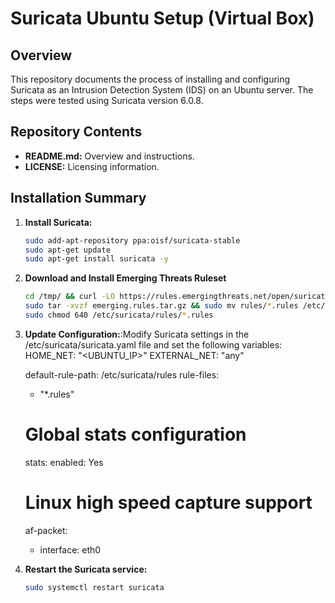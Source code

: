 # Suricata Ubuntu Setup (Virtual Box)

## Overview
This repository documents the process of installing and configuring Suricata as an Intrusion Detection System (IDS) on an Ubuntu server. The steps were tested using Suricata version 6.0.8.

## Repository Contents
- **README.md:** Overview and instructions.
- **LICENSE:** Licensing information.


## Installation Summary
1. **Install Suricata:**
   ```bash
   sudo add-apt-repository ppa:oisf/suricata-stable
   sudo apt-get update
   sudo apt-get install suricata -y
2. **Download and Install Emerging Threats Ruleset**
    ```bash
    cd /tmp/ && curl -LO https://rules.emergingthreats.net/open/suricata-6.0.8/emerging.rules.tar.gz
    sudo tar -xvzf emerging.rules.tar.gz && sudo mv rules/*.rules /etc/suricata/rules/
    sudo chmod 640 /etc/suricata/rules/*.rules
3. **Update Configuration:**:Modify Suricata settings in the /etc/suricata/suricata.yaml file and set the following variables:
    HOME_NET: "<UBUNTU_IP>"
    EXTERNAL_NET: "any"

    default-rule-path: /etc/suricata/rules
    rule-files:
    - "*.rules"

    # Global stats configuration
    stats:
    enabled: Yes

    # Linux high speed capture support
    af-packet:
    - interface: eth0
4. **Restart the Suricata service:**
    ```bash
    sudo systemctl restart suricata
